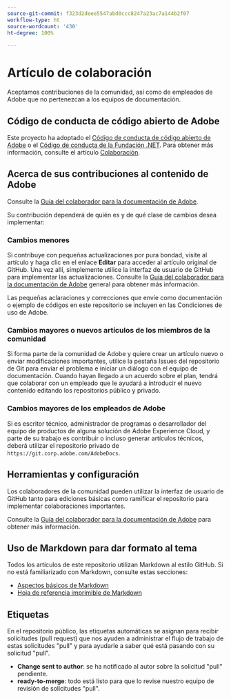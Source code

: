 ```yaml
---
source-git-commit: f323d2deee5547abd0ccc8247a23ac7a144b2f07
workflow-type: ht
source-wordcount: '430'
ht-degree: 100%

---
```

# Artículo de colaboración

Aceptamos contribuciones de la comunidad, así como de empleados de Adobe que no pertenezcan a los equipos de documentación.

## Código de conducta de código abierto de Adobe

Este proyecto ha adoptado el [Código de conducta de código abierto de Adobe](code-of-conduct.md) o el [Código de conducta de la Fundación .NET](https://dotnetfoundation.org/code-of-conduct). Para obtener más información, consulte el artículo [Colaboración](contributing.md).

## Acerca de sus contribuciones al contenido de Adobe

Consulte la [Guía del colaborador para la documentación de Adobe](https://docs.adobe.com/content/help/es-ES/contributor/contributor-guide/introduction.html).

Su contribución dependerá de quién es y de qué clase de cambios desea implementar:

### Cambios menores

Si contribuye con pequeñas actualizaciones por pura bondad, visite al artículo y haga clic en el enlace **Editar** para acceder al artículo original de GitHub. Una vez allí, simplemente utilice la interfaz de usuario de GitHub para implementar las actualizaciones. Consulte la [Guía del colaborador para la documentación de Adobe](https://docs.adobe.com/content/help/es-ES/contributor/contributor-guide/introduction.html) general para obtener más información.

Las pequeñas aclaraciones y correcciones que envíe como documentación o ejemplo de códigos en este repositorio se incluyen en las Condiciones de uso de Adobe.

### Cambios mayores o nuevos artículos de los miembros de la comunidad

Si forma parte de la comunidad de Adobe y quiere crear un artículo nuevo o enviar modificaciones importantes, utilice la pestaña Issues del repositorio de Git para enviar el problema e iniciar un diálogo con el equipo de documentación. Cuando hayan llegado a un acuerdo sobre el plan, tendrá que colaborar con un empleado que le ayudará a introducir el nuevo contenido editando los repositorios público y privado.

<!--
If you submit a pull request with significant changes to documentation and code examples, you'll see a message in the pull request asking you to submit an online contribution license agreement (CLA). We need you to complete the online form before we can review your pull request.
-->

### Cambios mayores de los empleados de Adobe

Si es escritor técnico, administrador de programas o desarrollador del equipo de productos de alguna solución de Adobe Experience Cloud, y parte de su trabajo es contribuir o incluso generar artículos técnicos, deberá utilizar el repositorio privado de `https://git.corp.adobe.com/AdobeDocs`.

<!--Employees from other parts of the Adobe world should use the public repo for minor updates.-->

## Herramientas y configuración

Los colaboradores de la comunidad pueden utilizar la interfaz de usuario de GitHub tanto para ediciones básicas como ramificar el repositorio para implementar colaboraciones importantes.

Consulte la [Guía del colaborador para la documentación de Adobe](https://docs.adobe.com/content/help/es-ES/contributor/contributor-guide/introduction.html) para obtener más información.

## Uso de Markdown para dar formato al tema

Todos los artículos de este repositorio utilizan Markdown al estilo GitHub. Si no está familiarizado con Markdown, consulte estas secciones:

* [Aspectos básicos de Markdown](https://docs.github.com/es/github/writing-on-github/getting-started-with-writing-and-formatting-on-github)
* [Hoja de referencia imprimible de Markdown](https://guides.github.com/pdfs/markdown-cheatsheet-online.pdf)

## Etiquetas

En el repositorio público, las etiquetas automáticas se asignan para recibir solicitudes (pull request) que nos ayuden a administrar el flujo de trabajo de estas solicitudes &quot;pull&quot; y para ayudarle a saber qué está pasando con su solicitud &quot;pull&quot;.

* **Change sent to author**: se ha notificado al autor sobre la solicitud &quot;pull&quot; pendiente.
* **ready-to-merge**: todo está listo para que lo revise nuestro equipo de revisión de solicitudes &quot;pull&quot;.
